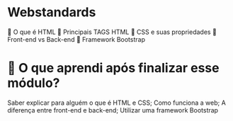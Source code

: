 # Webstandards
🚀 O que é HTML
🚀 Principais TAGS HTML
🚀 CSS e suas propriedades
🚀 Front-end vs Back-end
🚀 Framework Bootstrap

# 🤔 O que aprendi após finalizar esse módulo?
 Saber explicar para alguém o que é HTML e CSS;
 Como funciona a web;
 A diferença entre front-end e back-end;
Utilizar uma framework Bootstrap
